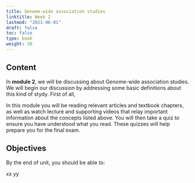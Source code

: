 ```yaml
---
title: Genome-wide association studies
linktitle: Week 2
lastmod: "2021-06-01"
draft: false  
toc: false  
type: book  
weight: 30
---
```


## Content

In **module 2**, we will be discussing about Genome-wide association studies. We will begin our discussion by addressing some basic definitions about this kind of stydy. First of all, 

In this module you will be reading relevant articles and textbook chapters, as well as watch lecture and supporting videos that relay important information about the concepts listed above. You will then take a quiz to ensure you have understood what you read. These quizzes will help prepare you for the final exam.

## Objectives

By the end of unit, you should be able to:

xx
yy



